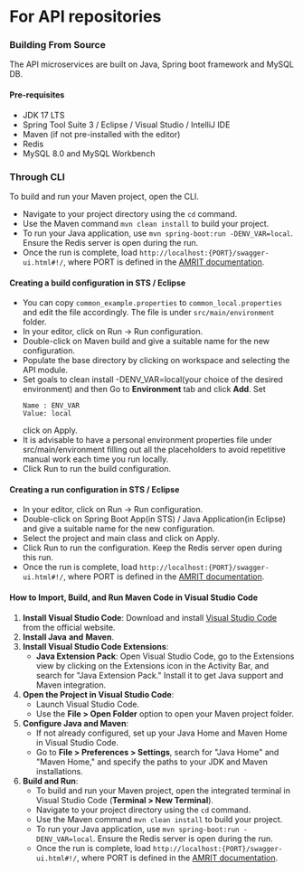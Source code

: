 # For API repositories

### Building From Source

The API microservices are built on Java, Spring boot framework and MySQL DB.

#### Pre-requisites

* JDK 17 LTS
* Spring Tool Suite 3 / Eclipse / Visual Studio / IntelliJ IDE
* Maven (if not pre-installed with the editor)
* Redis
* MySQL  8.0 and MySQL Workbench

### Through CLI
To build and run your Maven project, open the CLI.
   * Navigate to your project directory using the `cd` command.
   * Use the Maven command `mvn clean install` to build your project.
   * To run your Java application, use `mvn spring-boot:run -DENV_VAR=local`. Ensure the Redis server is open during the run.
   * Once the run is complete, load `http://localhost:{PORT}/swagger-ui.html#!/`, where PORT is defined in the [AMRIT documentation](https://github.com/PSMRI/AMRIT/blob/main/README.md).



#### Creating a build configuration in STS / Eclipse

* You can copy `common_example.properties` to `common_local.properties` and edit the file accordingly. The file is under `src/main/environment` folder.
* In your editor, click on Run -> Run configuration.
* Double-click on Maven build and give a suitable name for the new configuration.
* Populate the base directory by clicking on workspace and selecting the API module.
* Set goals to clean install -DENV\_VAR=local(your choice of the desired environment) and 
  then 
  Go to **Environment** tab and click **Add**.  Set
     ```
     Name : ENV_VAR 
     Value: local
     ```
   click on Apply.
* It is advisable to have a personal environment properties file under src/main/environment filling out all the placeholders to avoid repetitive manual work each time you run locally.
* Click Run to run the build configuration.

#### Creating a run configuration in STS / Eclipse

* In your editor, click on Run -> Run configuration.
* Double-click on Spring Boot App(in STS) / Java Application(in Eclipse) and give a suitable name for the new configuration.
* Select the project and main class and click on Apply.
* Click Run to run the configuration. Keep the Redis server open during this run.
* Once the run is complete, load `http://localhost:{PORT}/swagger-ui.html#!/`, where PORT is defined in the [AMRIT documentation](https://github.com/PSMRI/AMRIT/blob/main/README.md).

#### How to Import, Build, and Run Maven Code in Visual Studio Code

1. **Install Visual Studio Code**: Download and install [Visual Studio Code](https://code.visualstudio.com/) from the official website.
2. **Install Java** **and** **Maven**.
3. **Install Visual Studio Code Extensions**:
   * **Java Extension Pack**: Open Visual Studio Code, go to the Extensions view by clicking on the Extensions icon in the Activity Bar, and search for "Java Extension Pack." Install it to get Java support and Maven integration.
4. **Open the Project in Visual Studio Code**:
   * Launch Visual Studio Code.
   * Use the **File > Open Folder** option to open your Maven project folder.
5. **Configure Java and Maven**:
   * If not already configured, set up your Java Home and Maven Home in Visual Studio Code.
   * Go to **File > Preferences > Settings**, search for "Java Home" and "Maven Home," and specify the paths to your JDK and Maven installations.
6. **Build and Run**:
   * To build and run your Maven project, open the integrated terminal in Visual Studio Code (**Terminal > New Terminal**).
   * Navigate to your project directory using the `cd` command.
   * Use the Maven command `mvn clean install` to build your project.
   * To run your Java application, use `mvn spring-boot:run -DENV_VAR=local`. Ensure the Redis server is open during the run.
   * Once the run is complete, load `http://localhost:{PORT}/swagger-ui.html#!/`, where PORT is defined in the [AMRIT documentation](https://github.com/PSMRI/AMRIT/blob/main/README.md).
